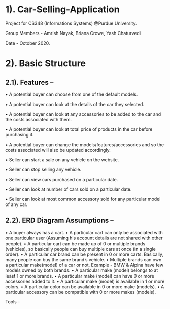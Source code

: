 # 1). Car-Selling-Application

Project for CS348 (Informations Systems) @Purdue University.

Group Members - Amrish Nayak, Briana Crowe, Yash Chaturvedi

Date - October 2020.


# 2). Basic Structure
## 2.1). Features –

• A potential buyer can choose from one of the default models.

• A potential buyer can look at the details of the car they selected.

• A potential buyer can look at any accessories to be added to the car and the costs associated with them.

• A potential buyer can look at total price of products in the car before purchasing it.

• A potential buyer can change the models/features/accessories and so the costs associated will also be updated accordingly.

• Seller can start a sale on any vehicle on the website.

• Seller can stop selling any vehicle.

• Seller can view cars purchased on a particular date.

• Seller can look at number of cars sold on a particular date.

• Seller can look at most common accessory sold for any particular model of any car.



## 2.2). ERD Diagram Assumptions –
•	A buyer always has a cart.
•	A particular cart can only be associated with one particular user (Assuming his account details are not shared with other people).
•	A particular cart can be made up of 0 or multiple brands (vehicles), so basically people can buy multiple cars at once (in a single order).
•	A particular car brand can be present in 0 or more carts. Basically, many people can buy the same brand’s vehicle.
•	Multiple brands can own a particular make(model) of a car or not. Example - BMW & Alpina have few models owned by both brands.
•	A particular make (model) belongs to at least 1 or more brands.
•	A particular make (model) can have 0 or more accessories added to it.
•	A particular make (model) is available in 1 or more colors.
•	A particular color can be available in 0 or more make (models).
•	A particular accessory can be compatible with 0 or more makes (models).


Tools - 
